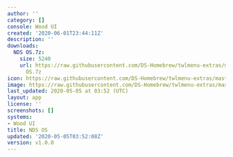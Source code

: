 ```yaml
---
author: ''
category: []
console: Wood UI
created: '2020-06-01T23:44:11Z'
description: ''
downloads:
  NDS OS.7z:
    size: 5240
    url: https://raw.githubusercontent.com/DS-Homebrew/twlmenu-extras/master/_nds/TWiLightMenu/akmenu/themes/NDS
      OS.7z
icon: https://raw.githubusercontent.com/DS-Homebrew/twlmenu-extras/master/_nds/TWiLightMenu/akmenu/themes/meta/NDS%20OS/icon.png
image: https://raw.githubusercontent.com/DS-Homebrew/twlmenu-extras/master/_nds/TWiLightMenu/akmenu/themes/meta/NDS%20OS/icon.png
last_updated: 2020-05-05 at 03:52 (UTC)
layout: app
license: ''
screenshots: []
systems:
- Wood UI
title: NDS OS
updated: '2020-05-05T03:52:08Z'
version: v1.0.0
---
```

